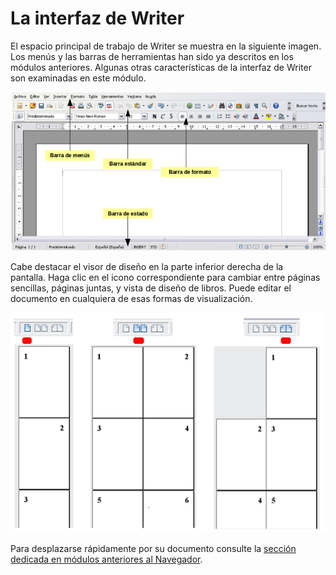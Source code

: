 
# La interfaz de Writer

El espacio principal de trabajo de Writer se muestra en la siguiente imagen. Los menús y las barras de herramientas han sido ya descritos en los módulos anteriores. Algunas otras características de la interfaz de Writer son examinadas en este módulo.

![](https://raw.githubusercontent.com/catedu/libreOffice-la-suite-ofimatica-libre/master/img/Seleccion_253.png)


Cabe destacar el visor de diseño en la parte inferior derecha de la pantalla. Haga clic en el icono correspondiente para cambiar entre páginas sencillas, páginas juntas, y vista de diseño de libros. Puede editar el documento en cualquiera de esas formas de visualización.

![](https://raw.githubusercontent.com/catedu/libreOffice-la-suite-ofimatica-libre/master/img/Visualizador_de_diseno.png)

Para desplazarse rápidamente por su documento consulte la [sección dedicada en módulos anteriores al Navegador](https://catedu.github.io/libreOffice-la-suite-ofimatica-libre/4_el_navegador.html).

